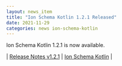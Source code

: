 ```yaml
---
layout: news_item
title: "Ion Schema Kotlin 1.2.1 Released"
date: 2021-11-29
categories: news ion-schema-kotlin
---
```


Ion Schema Kotlin 1.2.1 is now available.

| [Release Notes v1.2.1](https://github.com/amzn/ion-schema-kotlin/releases/tag/v1.2.1) | [Ion Schema Kotlin](https://github.com/amzn/ion-schema-kotlin) |

